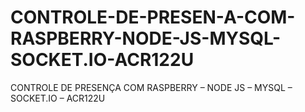 # CONTROLE-DE-PRESEN-A-COM-RASPBERRY-NODE-JS-MYSQL-SOCKET.IO-ACR122U
CONTROLE DE PRESENÇA COM RASPBERRY – NODE JS – MYSQL – SOCKET.IO – ACR122U
